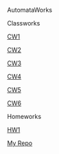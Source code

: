 AutomataWorks

Classworks

 [CW1](https://celilreha.github.io/AutomataWorks/CW1/DFA1.html)
 
 [CW2](https://celilreha.github.io/AutomataWorks/CW2/index.html)
 
 [CW3](https://celilreha.github.io/AutomataWorks/CW3/RegExp.html)
 
 [CW4](https://celilreha.github.io/AutomataWorks/CW4/index.html)
 
 [CW5](https://celilreha.github.io/AutomataWorks/CW5/Expression.html)
 
 [CW6](https://celilreha.github.io/AutomataWorks/CW6/PDA1.html)






Homeworks

 [HW1](https://celilreha.github.io/AutomataWorks/HW1/index.html)




[My Repo](https://github.com/celilreha/AutomataWorks)
